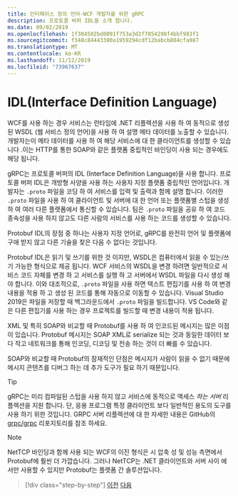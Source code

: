 ```yaml
---
title: 인터페이스 정의 언어-WCF 개발자를 위한 gRPC
description: 프로토콜 버퍼 IDL을 소개 합니다.
ms.date: 09/02/2019
ms.openlocfilehash: 1f304502bd0091f753a3d2f7854298f4bbf983f1
ms.sourcegitcommit: f348c84443380a1959294cdf12babcb804cfa987
ms.translationtype: MT
ms.contentlocale: ko-KR
ms.lasthandoff: 11/12/2019
ms.locfileid: "73967637"
---
```

# <a name="interface-definition-language"></a>IDL(Interface Definition Language)

WCF를 사용 하는 경우 서비스는 런타임에 .NET 리플렉션을 사용 하 여 동적으로 생성 된 WSDL (웹 서비스 정의 언어)을 사용 하 여 설명 메타 데이터를 노출할 수 있습니다. 개발자는이 메타 데이터를 사용 하 여 해당 서비스에 대 한 클라이언트를 생성할 수 있습니다 .이는 HTTP를 통한 SOAP와 같은 플랫폼 중립적인 바인딩이 사용 되는 경우에도 해당 됩니다.

gRPC는 프로토콜 버퍼의 IDL (Interface Definition Language)을 사용 합니다. 프로토콜 버퍼 IDL은 개방형 사양을 사용 하는 사용자 지정 플랫폼 중립적인 언어입니다. 개발자는 `.proto` 파일을 코딩 하 여 서비스를 입력 및 출력과 함께 설명 합니다. 이러한 `.proto` 파일을 사용 하 여 클라이언트 및 서버에 대 한 언어 또는 플랫폼별 스텁을 생성 하 여 여러 다른 플랫폼에서 통신할 수 있습니다. 팀은 `.proto` 파일을 공유 하 여 코드 종속성을 사용 하지 않고도 다른 사람의 서비스를 사용 하는 코드를 생성할 수 있습니다.

Protobuf IDL의 장점 중 하나는 사용자 지정 언어로, gRPC를 완전히 언어 및 플랫폼에 구애 받지 않고 다른 기술을 찾은 다음 수 없다는 것입니다.

Protobuf IDL은 읽기 및 쓰기를 위한 것 이지만, WSDL은 컴퓨터에서 읽을 수 있는/쓰기 가능한 형식으로 제공 됩니다. WCF 서비스의 WSDL을 변경 하려면 일반적으로 서비스 코드 자체를 변경 하 고 서비스를 실행 하 고 서버에서 WSDL 파일을 다시 생성 해야 합니다. 이와 대조적으로, `.proto` 파일을 사용 하면 텍스트 편집기를 사용 하 여 변경 내용을 적용 하 고 생성 된 코드를 통해 자동으로 이동할 수 있습니다. Visual Studio 2019은 파일을 저장할 때 백그라운드에서 `.proto` 파일을 빌드합니다. VS Code와 같은 다른 편집기를 사용 하는 경우 프로젝트를 빌드할 때 변경 내용이 적용 됩니다.

XML 및 특히 SOAP와 비교할 때 Protobuf를 사용 하 여 인코드된 메시지는 많은 이점이 있습니다. Protobuf 메시지는 SOAP XML로 serialize 되는 것과 동일한 데이터 보다 작고 네트워크를 통해 인코딩, 디코딩 및 전송 하는 것이 더 빠를 수 있습니다.

SOAP와 비교할 때 Protobuf의 잠재적인 단점은 메시지가 사람이 읽을 수 없기 때문에 메시지 콘텐츠를 디버그 하는 데 추가 도구가 필요 하기 때문입니다.

> [!TIP]
> gRPC는 미리 컴파일된 스텁을 사용 하지 않고 서비스에 동적으로 액세스 *하는 서버* 리플렉션을 지원 합니다. 단, 응용 프로그램 특정 클라이언트 보다 일반적인 용도의 도구를 사용 하기 위한 것입니다. GRPC 서버 리플렉션에 대 한 자세한 내용은 GitHub의 [grpc/grpc](https://github.com/grpc/grpc/blob/master/doc/server-reflection.md) 리포지토리를 참조 하세요.

> [!NOTE]
> NetTCP 바인딩과 함께 사용 되는 WCF의 이진 형식은 시 압축 성 및 성능 측면에서 Protobuf에 훨씬 더 가깝습니다. 그러나 NetTCP는 .NET 클라이언트와 서버 사이 에서만 사용할 수 있지만 Protobuf는 플랫폼 간 솔루션입니다.

>[!div class="step-by-step"]
>[이전](approach.md)
>[다음](network-protocols.md)

